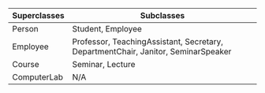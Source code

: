 | Superclasses | Subclasses                                                                        |
| --- |-----------------------------------------------------------------------------------|
| Person | Student, Employee                                                                 |
| Employee | Professor, TeachingAssistant, Secretary, DepartmentChair, Janitor, SeminarSpeaker |
| Course | Seminar, Lecture                                                                  |
| ComputerLab | N/A                                                                               |
